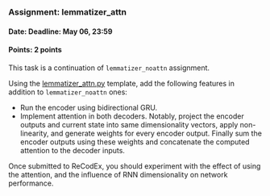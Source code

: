 ### Assignment: lemmatizer_attn
#### Date: Deadline: May 06, 23:59
#### Points: 2 points

This task is a continuation of `lemmatizer_noattn` assignment.

Using the [lemmatizer_attn.py](https://github.com/ufal/npfl114/tree/master/labs/09/lemmatizer_attn.py)
template, add the following features in addition to `lemmatizer_noattn` ones:
- Run the encoder using bidirectional GRU.
- Implement attention in both decoders. Notably, project the encoder outputs and
  current state into same dimensionality vectors, apply non-linearity, and
  generate weights for every encoder output. Finally sum the encoder outputs
  using these weights and concatenate the computed attention to the decoder
  inputs.

Once submitted to ReCodEx, you should experiment with the effect of using
the attention, and the influence of RNN dimensionality on network performance.
